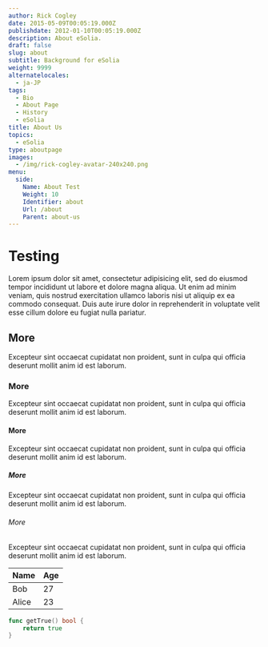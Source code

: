 ```yaml
---
author: Rick Cogley
date: 2015-05-09T00:05:19.000Z
publishdate: 2012-01-10T00:05:19.000Z
description: About eSolia.
draft: false
slug: about
subtitle: Background for eSolia
weight: 9999
alternatelocales:
  - ja-JP
tags:
  - Bio
  - About Page
  - History
  - eSolia
title: About Us
topics:
  - eSolia
type: aboutpage
images:
  - /img/rick-cogley-avatar-240x240.png
menu:
  side:
    Name: About Test
    Weight: 10
    Identifier: about
    Url: /about
    Parent: about-us
---
```


# Testing
Lorem ipsum dolor sit amet, consectetur adipisicing elit, sed do eiusmod tempor incididunt ut labore et dolore magna aliqua. Ut enim ad minim veniam, quis nostrud exercitation ullamco laboris nisi ut aliquip ex ea commodo consequat. Duis aute irure dolor in reprehenderit in voluptate velit esse cillum dolore eu fugiat nulla pariatur.

## More
Excepteur sint occaecat cupidatat non proident, sunt in culpa qui officia deserunt mollit anim id est laborum.

### More
Excepteur sint occaecat cupidatat non proident, sunt in culpa qui officia deserunt mollit anim id est laborum.

#### More
Excepteur sint occaecat cupidatat non proident, sunt in culpa qui officia deserunt mollit anim id est laborum.

##### More
Excepteur sint occaecat cupidatat non proident, sunt in culpa qui officia deserunt mollit anim id est laborum.

###### More
Excepteur sint occaecat cupidatat non proident, sunt in culpa qui officia deserunt mollit anim id est laborum.

Name    | Age
--------|------
Bob     | 27
Alice   | 23

``` go
func getTrue() bool {
    return true
}
```
